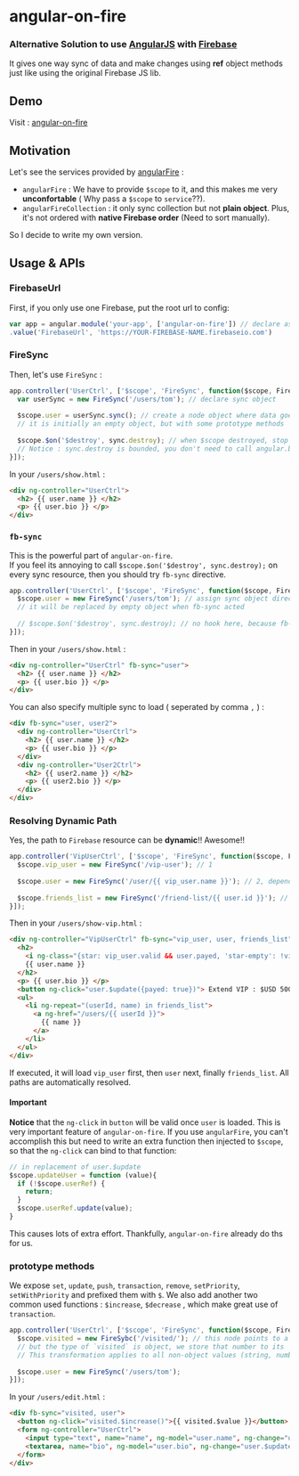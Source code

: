 angular-on-fire
=========
### Alternative Solution to use [AngularJS](http://angularjs.org/) with [Firebase](https://www.firebase.com/)

It gives one way sync of data and make changes using **ref** object methods just like using the original Firebase JS lib.  

Demo
----------
Visit : [angular-on-fire](http://angular-on-fire.tomchentw.com/)


Motivation
----------
Let's see the services provided by [angularFire](https://github.com/firebase/angularFire) :  
* `angularFire` :  We have to provide `$scope` to it, and this makes me very **unconfortable** ( Why pass a `$scope` to `service`??).  
* `angularFireCollection` : it only sync collection but not **plain object**. Plus, it's not ordered with **native Firebase order** (Need to sort manually). 

So I decide to write my own version.


Usage & APIs
----------
### FirebaseUrl
First, if you only use one Firebase, put the root url to config:
```JavaScript
var app = angular.module('your-app', ['angular-on-fire']) // declare as app module dependency.
.value('FirebaseUrl', 'https://YOUR-FIREBASE-NAME.firebaseio.com')
```

### FireSync
Then, let's use `FireSync` :
```JavaScript 
app.controller('UserCtrl', ['$scope', 'FireSync', function($scope, FireSync){
  var userSync = new FireSync('/users/tom'); // declare sync object
  
  $scope.user = userSync.sync(); // create a node object where data goes
  // it is initially an empty object, but with some prototype methods
  
  $scope.$on('$destroy', sync.destroy); // when $scope destroyed, stop sync to user object
  // Notice : sync.destroy is bounded, you don't need to call angular.bind(sync, sync.destroy) again.
}]);
```

In your `/users/show.html` :
```HTML
<div ng-controller="UserCtrl">
  <h2> {{ user.name }} </h2>
  <p> {{ user.bio }} </p>
</div>
```

### `fb-sync`
This is the powerful part of `angular-on-fire`.  
If you feel its annoying to call `$scope.$on('$destroy', sync.destroy);` on every sync resource, then you should try `fb-sync` directive.
```JavaScript
app.controller('UserCtrl', ['$scope', 'FireSync', function($scope, FireSync){
  $scope.user = new FireSync('/users/tom'); // assign sync object directly to user
  // it will be replaced by empty object when fb-sync acted
  
  // $scope.$on('$destroy', sync.destroy); // no hook here, because fb-sync will do this for you
}]);
```
Then in your `/users/show.html` :
```HTML
<div ng-controller="UserCtrl" fb-sync="user">
  <h2> {{ user.name }} </h2>
  <p> {{ user.bio }} </p>
</div>
```

You can also specify multiple sync to load ( seperated by comma `,` ) :
```HTML
<div fb-sync="user, user2">
  <div ng-controller="UserCtrl">
    <h2> {{ user.name }} </h2>
    <p> {{ user.bio }} </p>
  </div>
  <div ng-controller="User2Ctrl">
    <h2> {{ user2.name }} </h2>
    <p> {{ user2.bio }} </p>
  </div>
</div>
```

### Resolving Dynamic Path 
Yes, the path to `Firebase` resource can be **dynamic**!! Awesome!!
```JavaScript
app.controller('VipUserCtrl', ['$scope', 'FireSync', function($scope, FireSync){
  $scope.vip_user = new FireSync('/vip-user'); // 1
  
  $scope.user = new FireSync('/user/{{ vip_user.name }}'); // 2, depends on 1
  
  $scope.friends_list = new FireSync('/friend-list/{{ user.id }}'); // 3, depends on 2
}]);
```

Then in your `/users/show-vip.html` :
```HTML
<div ng-controller="VipUserCtrl" fb-sync="vip_user, user, friends_list">
  <h2> 
    <i ng-class="{star: vip_user.valid && user.payed, 'star-empty': !vip_user.valid || !user.payed}">
    {{ user.name }}
  </h2>
  <p> {{ user.bio }} </p>
  <button ng-click="user.$update({payed: true})"> Extend VIP : $USD 500 </button>
  <ul>
    <li ng-repeat="(userId, name) in friends_list">
      <a ng-href="/users/{{ userId }}">
        {{ name }}
      </a>
    </li>
  </ul>
</div>
```
If executed, it will load `vip_user` first, then `user` next, finally `friends_list`. All paths are automatically resolved.
#### Important
**Notice** that the `ng-click` in `button` will be valid once `user` is loaded. This is very important feature of `angular-on-fire`.
If you use `angularFire`, you can't accomplish this but need to write an extra function then injected to `$scope`, so that the `ng-click` can bind to that function:
```JavaScript
// in replacement of user.$update
$scope.updateUser = function (value){
  if (!$scope.userRef) {
    return;
  }
  $scope.userRef.update(value);
}
```
This causes lots of extra effort. Thankfully, `angular-on-fire` already do ths for us.

### prototype methods
We expose `set`, `update`, `push`, `transaction`, `remove`, `setPriority`, `setWithPriority` and prefixed them with `$`.
We also add another two common used functions : `$increase`, `$decrease` , which make great use of `transaction`.

```JavaScript
app.controller('UserCtrl', ['$scope', 'FireSync', function($scope, FireSync){
  $scope.visited = new FireSybc('/visited/'); // this node points to a number,
  // but the type of `visited` is object, we store that number to its `$value` property.
  // This transformation applies to all non-object values (string, number ...)
  
  $scope.user = new FireSync('/users/tom'); 
}]);
```

In your `/users/edit.html` : 
```HTML
<div fb-sync="visited, user">
  <button ng-click="visited.$increase()">{{ visited.$value }}</button>
  <form ng-controller="UserCtrl">
    <input type="text", name="name", ng-model="user.name", ng-change="user.$update({name: user.name})">
    <textarea, name="bio", ng-model="user.bio", ng-change="user.$update({name: user.bio})">
  </form>
</div>
```


